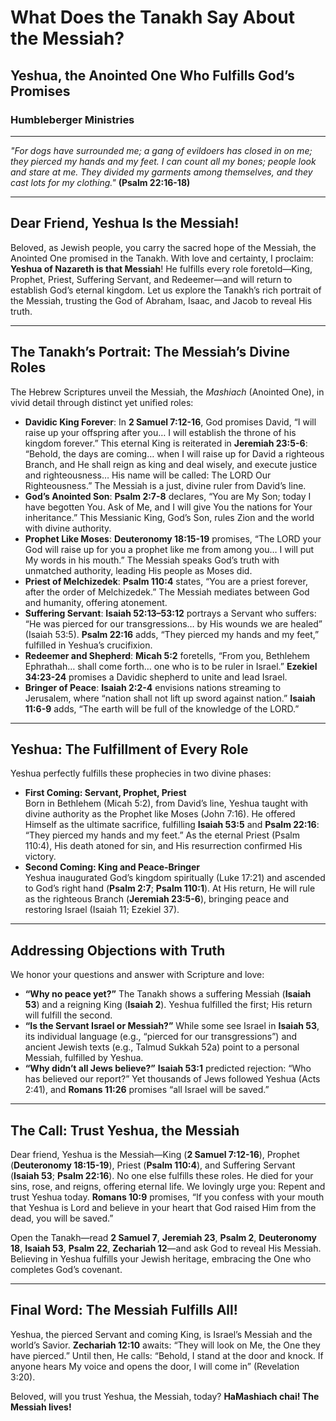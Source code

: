 # What Does the Tanakh Say About the Messiah?

## Yeshua, the Anointed One Who Fulfills God’s Promises

### Humbleberger Ministries

---

_"For dogs have surrounded me; a gang of evildoers has closed in on me; they pierced my hands and my feet. I can count all my bones; people look and stare at me. They divided my garments among themselves, and they cast lots for my clothing."_
**(Psalm 22:16-18)**

---

## Dear Friend, Yeshua Is the Messiah!

Beloved, as Jewish people, you carry the sacred hope of the Messiah, the Anointed One promised in the Tanakh. With love and certainty, I proclaim: **Yeshua of Nazareth is that Messiah**! He fulfills every role foretold—King, Prophet, Priest, Suffering Servant, and Redeemer—and will return to establish God’s eternal kingdom. Let us explore the Tanakh’s rich portrait of the Messiah, trusting the God of Abraham, Isaac, and Jacob to reveal His truth.

---

## The Tanakh’s Portrait: The Messiah’s Divine Roles

The Hebrew Scriptures unveil the Messiah, the _Mashiach_ (Anointed One), in vivid detail through distinct yet unified roles:

- **Davidic King Forever**: In **2 Samuel 7:12-16**, God promises David, “I will raise up your offspring after you… I will establish the throne of his kingdom forever.” This eternal King is reiterated in **Jeremiah 23:5-6**: “Behold, the days are coming… when I will raise up for David a righteous Branch, and He shall reign as king and deal wisely, and execute justice and righteousness… His name will be called: The LORD Our Righteousness.” The Messiah is a just, divine ruler from David’s line.
- **God’s Anointed Son**: **Psalm 2:7-8** declares, “You are My Son; today I have begotten You. Ask of Me, and I will give You the nations for Your inheritance.” This Messianic King, God’s Son, rules Zion and the world with divine authority.
- **Prophet Like Moses**: **Deuteronomy 18:15-19** promises, “The LORD your God will raise up for you a prophet like me from among you… I will put My words in his mouth.” The Messiah speaks God’s truth with unmatched authority, leading His people as Moses did.
- **Priest of Melchizedek**: **Psalm 110:4** states, “You are a priest forever, after the order of Melchizedek.” The Messiah mediates between God and humanity, offering atonement.
- **Suffering Servant**: **Isaiah 52:13–53:12** portrays a Servant who suffers: “He was pierced for our transgressions… by His wounds we are healed” (Isaiah 53:5). **Psalm 22:16** adds, “They pierced my hands and my feet,” fulfilled in Yeshua’s crucifixion.
- **Redeemer and Shepherd**: **Micah 5:2** foretells, “From you, Bethlehem Ephrathah… shall come forth… one who is to be ruler in Israel.” **Ezekiel 34:23-24** promises a Davidic shepherd to unite and lead Israel.
- **Bringer of Peace**: **Isaiah 2:2-4** envisions nations streaming to Jerusalem, where “nation shall not lift up sword against nation.” **Isaiah 11:6-9** adds, “The earth will be full of the knowledge of the LORD.”

---

## Yeshua: The Fulfillment of Every Role

Yeshua perfectly fulfills these prophecies in two divine phases:

- **First Coming: Servant, Prophet, Priest**  
  Born in Bethlehem (Micah 5:2), from David’s line, Yeshua taught with divine authority as the Prophet like Moses (John 7:16). He offered Himself as the ultimate sacrifice, fulfilling **Isaiah 53:5** and **Psalm 22:16**: “They pierced my hands and my feet.” As the eternal Priest (Psalm 110:4), His death atoned for sin, and His resurrection confirmed His victory.
- **Second Coming: King and Peace-Bringer**  
  Yeshua inaugurated God’s kingdom spiritually (Luke 17:21) and ascended to God’s right hand (**Psalm 2:7**; **Psalm 110:1**). At His return, He will rule as the righteous Branch (**Jeremiah 23:5-6**), bringing peace and restoring Israel (Isaiah 11; Ezekiel 37).

---

## Addressing Objections with Truth

We honor your questions and answer with Scripture and love:

- **“Why no peace yet?”** The Tanakh shows a suffering Messiah (**Isaiah 53**) and a reigning King (**Isaiah 2**). Yeshua fulfilled the first; His return will fulfill the second.
- **“Is the Servant Israel or Messiah?”** While some see Israel in **Isaiah 53**, its individual language (e.g., “pierced for our transgressions”) and ancient Jewish texts (e.g., Talmud Sukkah 52a) point to a personal Messiah, fulfilled by Yeshua.
- **“Why didn’t all Jews believe?”** **Isaiah 53:1** predicted rejection: “Who has believed our report?” Yet thousands of Jews followed Yeshua (Acts 2:41), and **Romans 11:26** promises “all Israel will be saved.”

---

## The Call: Trust Yeshua, the Messiah

Dear friend, Yeshua is the Messiah—King (**2 Samuel 7:12-16**), Prophet (**Deuteronomy 18:15-19**), Priest (**Psalm 110:4**), and Suffering Servant (**Isaiah 53**; **Psalm 22:16**). No one else fulfills these roles. He died for your sins, rose, and reigns, offering eternal life. We lovingly urge you: Repent and trust Yeshua today. **Romans 10:9** promises, “If you confess with your mouth that Yeshua is Lord and believe in your heart that God raised Him from the dead, you will be saved.”

Open the Tanakh—read **2 Samuel 7**, **Jeremiah 23**, **Psalm 2**, **Deuteronomy 18**, **Isaiah 53**, **Psalm 22**, **Zechariah 12**—and ask God to reveal His Messiah. Believing in Yeshua fulfills your Jewish heritage, embracing the One who completes God’s covenant.

---

## Final Word: The Messiah Fulfills All!

Yeshua, the pierced Servant and coming King, is Israel’s Messiah and the world’s Savior. **Zechariah 12:10** awaits: “They will look on Me, the One they have pierced.” Until then, He calls: “Behold, I stand at the door and knock. If anyone hears My voice and opens the door, I will come in” (Revelation 3:20).

Beloved, will you trust Yeshua, the Messiah, today? **HaMashiach chai! The Messiah lives!**
